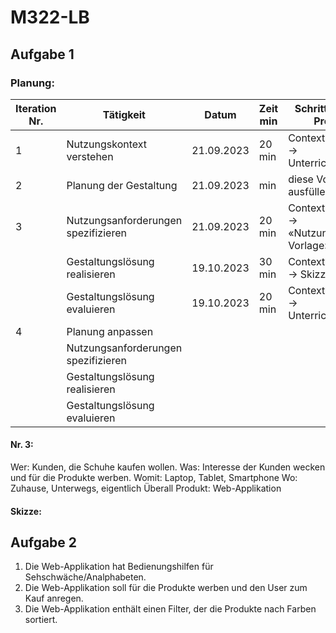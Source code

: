 # M322-LB

## Aufgabe 1
### Planung:
|Iteration Nr.|Tätigkeit|Datum|Zeit min|Schritt aus dem Prozess|
|-------------|---------|-----|--------|-----------------------|
|1|	Nutzungskontext verstehen|	21.09.2023	|20 min|	Contextual Inquiry -> Unterrichtsmaterial|
|2|	Planung der Gestaltung	|21.09.2023|	min	|diese Vorlage ausfüllen|
|3	|Nutzungsanforderungen spezifizieren	|21.09.2023	|20 min|	Contextual Inquiry -> «Nutzungskontext Vorlage»|
||	Gestaltungslösung realisieren|	19.10.2023|	30 min|	Contextual Inquiry -> Skizze|
||	Gestaltungslösung evaluieren|	19.10.2023|	20 min|	Contextual Inquiry -> Unterrichtsmaterial|
|4|	Planung anpassen			||||
||	Nutzungsanforderungen spezifizieren			||||
||	Gestaltungslösung realisieren			||||
||	Gestaltungslösung evaluieren			||||

#### Nr. 3:
Wer:      Kunden, die Schuhe kaufen wollen.
Was:      Interesse der Kunden wecken und für die Produkte werben.
Womit:    Laptop, Tablet, Smartphone
Wo:       Zuhause, Unterwegs, eigentlich Überall
Produkt:  Web-Applikation

#### Skizze:


## Aufgabe 2
1.	Die Web-Applikation hat Bedienungshilfen für Sehschwäche/Analphabeten.
2.	Die Web-Applikation soll für die Produkte werben und den User zum Kauf anregen.
3.	Die Web-Applikation enthält einen Filter, der die Produkte nach Farben sortiert.


